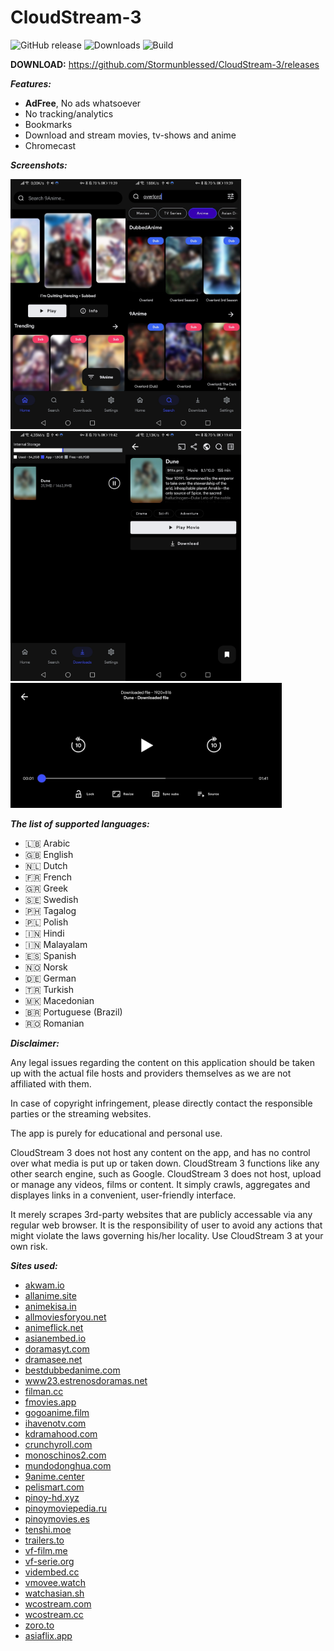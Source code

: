 # CloudStream-3

![GitHub release](https://img.shields.io/github/v/release/Stormunblessed/cloudstream-3?sort=semver&style=for-the-badge)
![Downloads](https://img.shields.io/github/downloads/Stormunblessed/CloudStream-3/total?color=blue&style=for-the-badge)
![Build](https://img.shields.io/github/workflow/status/stormunblessed/CloudStream-3/Pre-release?style=for-the-badge)

**DOWNLOAD:**
https://github.com/Stormunblessed/CloudStream-3/releases


***Features:***
+ **AdFree**, No ads whatsoever
+ No tracking/analytics
+ Bookmarks
+ Download and stream movies, tv-shows and anime
+ Chromecast

***Screenshots:***

<img src="./.github/home.jpg" height="400"/><img src="./.github/search.jpg" height="400"/><img src="./.github/downloads.jpg" height="400"/><img src="./.github/results.jpg" height="400"/>
<img src="./.github/player.jpg" height="200"/>

***The list of supported languages:***
* 🇱🇧 Arabic
* 🇬🇧 English
* 🇳🇱 Dutch
* 🇫🇷 French
* 🇬🇷 Greek
* 🇸🇪 Swedish
* 🇵🇭 Tagalog
* 🇵🇱 Polish
* 🇮🇳 Hindi
* 🇮🇳 Malayalam
* 🇪🇸 Spanish
* 🇳🇴 Norsk
* 🇩🇪 German
* 🇹🇷 Turkish
* 🇲🇰 Macedonian
* 🇧🇷 Portuguese (Brazil)
* 🇷🇴 Romanian

***Disclaimer:***

Any legal issues regarding the content on this application should be taken up with the actual file hosts and providers themselves as we are not affiliated with them.

In case of copyright infringement, please directly contact the responsible parties or the streaming websites.

The app is purely for educational and personal use.

CloudStream 3 does not host any content on the app, and has no control over what media is put up or taken down. CloudStream 3 functions like any other search engine, such as Google. CloudStream 3 does not host, upload or manage any videos, films or content. It simply crawls, aggregates and displayes links in a convenient, user-friendly interface.

It merely scrapes 3rd-party websites that are publicly accessable via any regular web browser. It is the responsibility of user to avoid any actions that might violate the laws governing his/her locality. Use CloudStream 3 at your own risk.


***Sites used:***
<!-- Do not remove those two comments -->
<!--SITE LIST START-->
- [akwam.io](https://akwam.io) 
- [allanime.site](https://allanime.site) 
- [animekisa.in](https://animekisa.in) 
- [allmoviesforyou.net](https://allmoviesforyou.net) 
- [animeflick.net](https://animeflick.net) 
- [asianembed.io](https://asianembed.io) 
- [doramasyt.com](https://doramasyt.com) 
- [dramasee.net](https://dramasee.net) 
- [bestdubbedanime.com](https://bestdubbedanime.com) 
- [www23.estrenosdoramas.net](https://www23.estrenosdoramas.net) 
- [filman.cc](https://filman.cc) 
- [fmovies.app](https://fmovies.app) 
- [gogoanime.film](https://gogoanime.film) 
- [ihavenotv.com](https://ihavenotv.com) 
- [kdramahood.com](https://kdramahood.com) 
- [crunchyroll.com](http://www.crunchyroll.com) 
- [monoschinos2.com](https://monoschinos2.com) 
- [mundodonghua.com](https://www.mundodonghua.com) 
- [9anime.center](https://9anime.center) 
- [pelismart.com](https://pelismart.com) 
- [pinoy-hd.xyz](https://www.pinoy-hd.xyz) 
- [pinoymoviepedia.ru](https://pinoymoviepedia.ru) 
- [pinoymovies.es](https://pinoymovies.es) 
- [tenshi.moe](https://tenshi.moe) 
- [trailers.to](https://trailers.to) 
- [vf-film.me](https://vf-film.me) 
- [vf-serie.org](https://vf-serie.org) 
- [vidembed.cc](https://vidembed.cc) 
- [vmovee.watch](https://www.vmovee.watch) 
- [watchasian.sh](https://watchasian.sh) 
- [wcostream.com](https://www.wcostream.com) 
- [wcostream.cc](https://wcostream.cc) 
- [zoro.to](https://zoro.to) 
- [asiaflix.app](https://asiaflix.app) 
<!--SITE LIST END-->

